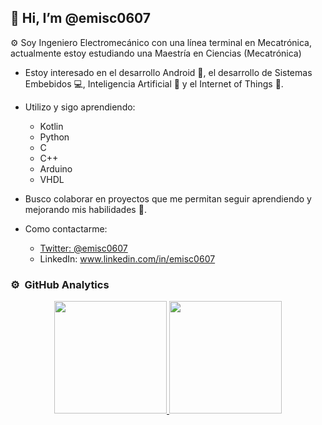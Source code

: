## 👋 Hi, I’m @emisc0607
:gear: Soy Ingeniero Electromecánico con una línea terminal en Mecatrónica, actualmente estoy estudiando una Maestría en Ciencias (Mecatrónica)

- Estoy interesado en el desarrollo Android :iphone:, el desarrollo de Sistemas Embebidos :computer:, Inteligencia Artificial :robot: y el Internet of Things :signal_strength:.
- Utilizo y sigo aprendiendo:
    + Kotlin
    + Python
    + C
    + C++
    + Arduino
    + VHDL

- Busco colaborar en proyectos que me permitan seguir aprendiendo y mejorando mis habilidades :eyes:.
- Como contactarme: 
  + [Twitter: @emisc0607](https://twitter.com/EmiSC0607)
  + LinkedIn: www.linkedin.com/in/emisc0607

<!---
emisc0607/emisc0607 is a ✨ special ✨ repository because its `README.md` (this file) appears on your GitHub profile.
You can click the Preview link to take a look at your changes.
--->


### ⚙️ &nbsp;GitHub Analytics

<p align="center">
<a href="https://github.com/emisc0607">
  <img height="180em" src="https://github-readme-stats-eight-theta.vercel.app/api?username=emisc0607&show_icons=true&theme=algolia&include_all_commits=true&count_private=true"/>
  
  <img height="180em" src="https://github-readme-stats-eight-theta.vercel.app/api/top-langs/?username=emisc0607&layout=compact&langs_count=8&theme=algolia"/>
</a>
</p>
